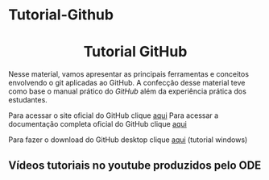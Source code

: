 # Tutorial-Github

<h1 align="center"> Tutorial GitHub</h1>

Nesse material, vamos apresentar as principais ferramentas e conceitos envolvendo o git aplicadas ao GitHub. A confecção desse material teve como base o manual prático do _GitHub_ além da experiência prática dos estudantes.

Para acessar o site oficial do GitHub clique [aqui](https://github.com/)
Para acessar a documentação completa oficial do GitHub clique [aqui](https://docs.github.com/pt)

Para fazer o download do GitHub desktop clique [aqui](https://dash.plotly.com/introduction) (tutorial windows)


## Vídeos tutoriais no youtube produzidos pelo ODE
